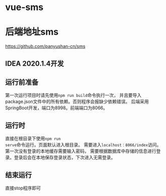 # vue-sms

# 后端地址sms
https://github.com/panyushan-cn/sms

## IDEA 2020.1.4开发

## 运行前准备
第一次运行项目时请先使用<code>npm run build</code>命令执行一次，
并且要导入package.json文件中的所有依赖。否则程序会报缺少依赖错误。
后端采用SpringBoot开发，端口为8998。前端端口为8066。

## 运行时
直接在根目录下使用<code>npm run serve</code>命令运行。页面默认进入根目录。
需要进入`localhost：8066/index`访问。第一次没有登录的本地缓存需要输入密码，
需要根据数据库中存储的信息进行登录。登录后会在本地保存登录状态，下次进入无需登录。

## 结束运行
直接stop程序即可